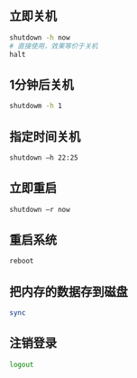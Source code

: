 ## 立即关机
```bash
shutdown -h now
# 直接使用，效果等价于关机
halt
```
## 1分钟后关机
```bash
shutdowm -h 1
```
## 指定时间关机
```bash
shutdown –h 22:25
```
## 立即重启
```bash
shutdown –r now
```
## 重启系统
```bash
reboot
```
## 把内存的数据存到磁盘
```bash
sync
```
## 注销登录
```bash
logout
```
